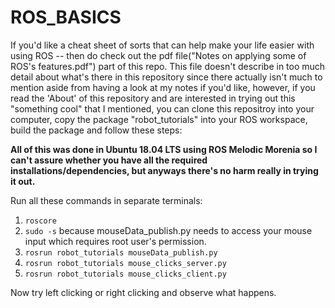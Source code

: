 # ROS_BASICS

If you'd like a cheat sheet of sorts that can help make your life easier with using ROS -- then do check out the pdf file("Notes on applying some of ROS's features.pdf") part of this repo. This file doesn't describe in too much detail about what's there in this repository since there actually isn't much to mention aside from having a look at my notes if you'd like, however, if you read the 'About' of this repository and are interested in trying out this "something cool" that I mentioned, you can clone this repositroy into your computer, copy the package "robot_tutorials" into your ROS workspace, build the package and follow these steps:

**All of this was done in Ubuntu 18.04 LTS using ROS Melodic Morenia so I can't assure whether you have all the required installations/dependencies, but anyways there's no harm really in trying it out.**

Run all these commands in separate terminals:
1. `roscore`
2. `sudo -s` because mouseData_publish.py needs to access your mouse input which requires root user's permission.
3. `rosrun robot_tutorials mouseData_publish.py`
4. `rosrun robot_tutorials mouse_clicks_server.py`
5. `rosrun robot_tutorials mouse_clicks_client.py`

Now try left clicking or right clicking and observe what happens.
